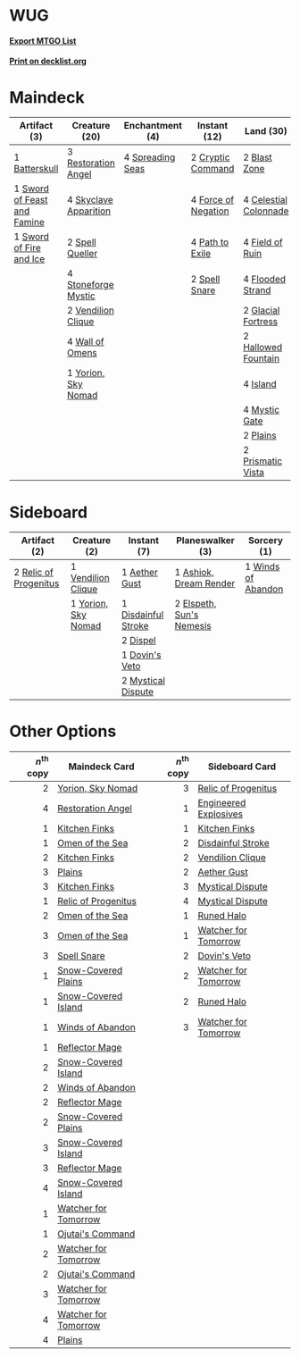 # WUG

#### [Export MTGO List](../collection/WUG/WUG.txt)
#### [Print on decklist.org](http://decklist.org/?deckmain=1%09Batterskull%0A2%09Blast%20Zone%0A4%09Celestial%20Colonnade%0A2%09Cryptic%20Command%0A4%09Field%20of%20Ruin%0A4%09Flooded%20Strand%0A4%09Force%20of%20Negation%0A2%09Glacial%20Fortress%0A2%09Hallowed%20Fountain%0A3%09Hengegate%20Pathway%0A4%09Island%0A4%09Mystic%20Gate%0A4%09Path%20to%20Exile%0A2%09Plains%0A2%09Prismatic%20Vista%0A3%09Restoration%20Angel%0A4%09Skyclave%20Apparition%0A2%09Spell%20Queller%0A2%09Spell%20Snare%0A4%09Spreading%20Seas%0A4%09Stoneforge%20Mystic%0A4%09Supreme%20Verdict%0A1%09Sword%20of%20Feast%20and%20Famine%0A1%09Sword%20of%20Fire%20and%20Ice%0A4%09Teferi,%20Time%20Raveler%0A2%09Vendilion%20Clique%0A4%09Wall%20of%20Omens%0A1%09Yorion,%20Sky%20Nomad&deckside=1%09Aether%20Gust%0A1%09Ashiok,%20Dream%20Render%0A1%09Disdainful%20Stroke%0A2%09Dispel%0A1%09Dovin's%20Veto%0A2%09Elspeth,%20Sun's%20Nemesis%0A2%09Mystical%20Dispute%0A2%09Relic%20of%20Progenitus%0A1%09Vendilion%20Clique%0A1%09Winds%20of%20Abandon%0A1%09Yorion,%20Sky%20Nomad)
# Maindeck

|                                             Artifact (3)                                             |                                         Creature (20)                                          |                                      Enchantment (4)                                      |                                         Instant (12)                                         |                                           Land (30)                                            |                                        Planeswalker (4)                                         |                                        Sorcery (4)                                         |    Unknown (3)    |
|------------------------------------------------------------------------------------------------------|------------------------------------------------------------------------------------------------|-------------------------------------------------------------------------------------------|----------------------------------------------------------------------------------------------|------------------------------------------------------------------------------------------------|-------------------------------------------------------------------------------------------------|--------------------------------------------------------------------------------------------|-------------------|
|1 [Batterskull](http://gatherer.wizards.com/Pages/Card/Details.aspx?multiverseid=233055)              |3 [Restoration Angel](http://gatherer.wizards.com/Pages/Card/Details.aspx?multiverseid=240096)  |4 [Spreading Seas](http://gatherer.wizards.com/Pages/Card/Details.aspx?multiverseid=190405)|2 [Cryptic Command](http://gatherer.wizards.com/Pages/Card/Details.aspx?multiverseid=438614)  |2 [Blast Zone](http://gatherer.wizards.com/Pages/Card/Details.aspx?multiverseid=461171)         |4 [Teferi, Time Raveler](http://gatherer.wizards.com/Pages/Card/Details.aspx?multiverseid=461148)|4 [Supreme Verdict](http://gatherer.wizards.com/Pages/Card/Details.aspx?multiverseid=438776)|3 Hengegate Pathway|
|1 [Sword of Feast and Famine](http://gatherer.wizards.com/Pages/Card/Details.aspx?multiverseid=214070)|4 [Skyclave Apparition](http://gatherer.wizards.com/Pages/Card/Details.aspx?multiverseid=495603)|                                                                                           |4 [Force of Negation](http://gatherer.wizards.com/Pages/Card/Details.aspx?multiverseid=464001)|4 [Celestial Colonnade](http://gatherer.wizards.com/Pages/Card/Details.aspx?multiverseid=457137)|                                                                                                 |                                                                                            |                   |
|1 [Sword of Fire and Ice](http://gatherer.wizards.com/Pages/Card/Details.aspx?multiverseid=46429)     |2 [Spell Queller](http://gatherer.wizards.com/Pages/Card/Details.aspx?multiverseid=414494)      |                                                                                           |4 [Path to Exile](http://gatherer.wizards.com/Pages/Card/Details.aspx?multiverseid=220511)    |4 [Field of Ruin](http://gatherer.wizards.com/Pages/Card/Details.aspx?multiverseid=435415)      |                                                                                                 |                                                                                            |                   |
|                                                                                                      |4 [Stoneforge Mystic](http://gatherer.wizards.com/Pages/Card/Details.aspx?multiverseid=198383)  |                                                                                           |2 [Spell Snare](http://gatherer.wizards.com/Pages/Card/Details.aspx?multiverseid=446100)      |4 [Flooded Strand](http://gatherer.wizards.com/Pages/Card/Details.aspx?multiverseid=405098)     |                                                                                                 |                                                                                            |                   |
|                                                                                                      |2 [Vendilion Clique](http://gatherer.wizards.com/Pages/Card/Details.aspx?multiverseid=442065)   |                                                                                           |                                                                                              |2 [Glacial Fortress](http://gatherer.wizards.com/Pages/Card/Details.aspx?multiverseid=190562)   |                                                                                                 |                                                                                            |                   |
|                                                                                                      |4 [Wall of Omens](http://gatherer.wizards.com/Pages/Card/Details.aspx?multiverseid=247400)      |                                                                                           |                                                                                              |2 [Hallowed Fountain](http://gatherer.wizards.com/Pages/Card/Details.aspx?multiverseid=97071)   |                                                                                                 |                                                                                            |                   |
|                                                                                                      |1 [Yorion, Sky Nomad](http://gatherer.wizards.com/Pages/Card/Details.aspx?multiverseid=479752)  |                                                                                           |                                                                                              |4 [Island](http://gatherer.wizards.com/Pages/Card/Details.aspx?multiverseid=439857)             |                                                                                                 |                                                                                            |                   |
|                                                                                                      |                                                                                                |                                                                                           |                                                                                              |4 [Mystic Gate](http://gatherer.wizards.com/Pages/Card/Details.aspx?multiverseid=409557)        |                                                                                                 |                                                                                            |                   |
|                                                                                                      |                                                                                                |                                                                                           |                                                                                              |2 [Plains](http://gatherer.wizards.com/Pages/Card/Details.aspx?multiverseid=439856)             |                                                                                                 |                                                                                            |                   |
|                                                                                                      |                                                                                                |                                                                                           |                                                                                              |2 [Prismatic Vista](http://gatherer.wizards.com/Pages/Card/Details.aspx?multiverseid=464193)    |                                                                                                 |                                                                                            |                   |


# Sideboard

|                                          Artifact (2)                                          |                                         Creature (2)                                         |                                         Instant (7)                                          |                                         Planeswalker (3)                                          |                                         Sorcery (1)                                         |
|------------------------------------------------------------------------------------------------|----------------------------------------------------------------------------------------------|----------------------------------------------------------------------------------------------|---------------------------------------------------------------------------------------------------|---------------------------------------------------------------------------------------------|
|2 [Relic of Progenitus](http://gatherer.wizards.com/Pages/Card/Details.aspx?multiverseid=174824)|1 [Vendilion Clique](http://gatherer.wizards.com/Pages/Card/Details.aspx?multiverseid=442065) |1 [Aether Gust](http://gatherer.wizards.com/Pages/Card/Details.aspx?multiverseid=466796)      |1 [Ashiok, Dream Render](http://gatherer.wizards.com/Pages/Card/Details.aspx?multiverseid=461155)  |1 [Winds of Abandon](http://gatherer.wizards.com/Pages/Card/Details.aspx?multiverseid=463986)|
|                                                                                                |1 [Yorion, Sky Nomad](http://gatherer.wizards.com/Pages/Card/Details.aspx?multiverseid=479752)|1 [Disdainful Stroke](http://gatherer.wizards.com/Pages/Card/Details.aspx?multiverseid=420705)|2 [Elspeth, Sun's Nemesis](http://gatherer.wizards.com/Pages/Card/Details.aspx?multiverseid=476265)|                                                                                             |
|                                                                                                |                                                                                              |2 [Dispel](http://gatherer.wizards.com/Pages/Card/Details.aspx?multiverseid=401858)           |                                                                                                   |                                                                                             |
|                                                                                                |                                                                                              |1 [Dovin's Veto](http://gatherer.wizards.com/Pages/Card/Details.aspx?multiverseid=461120)     |                                                                                                   |                                                                                             |
|                                                                                                |                                                                                              |2 [Mystical Dispute](http://gatherer.wizards.com/Pages/Card/Details.aspx?multiverseid=473020) |                                                                                                   |                                                                                             |


# Other Options

|*n*<sup>th</sup> copy|                                         Maindeck Card                                         |*n*<sup>th</sup> copy|                                        Sideboard Card                                         |
|--------------------:|-----------------------------------------------------------------------------------------------|--------------------:|-----------------------------------------------------------------------------------------------|
|                    2|[Yorion, Sky Nomad](http://gatherer.wizards.com/Pages/Card/Details.aspx?multiverseid=479752)   |                    3|[Relic of Progenitus](http://gatherer.wizards.com/Pages/Card/Details.aspx?multiverseid=174824) |
|                    4|[Restoration Angel](http://gatherer.wizards.com/Pages/Card/Details.aspx?multiverseid=240096)   |                    1|[Engineered Explosives](http://gatherer.wizards.com/Pages/Card/Details.aspx?multiverseid=50139)|
|                    1|[Kitchen Finks](http://gatherer.wizards.com/Pages/Card/Details.aspx?multiverseid=370458)       |                    1|[Kitchen Finks](http://gatherer.wizards.com/Pages/Card/Details.aspx?multiverseid=370458)       |
|                    1|[Omen of the Sea](http://gatherer.wizards.com/Pages/Card/Details.aspx?multiverseid=476309)     |                    2|[Disdainful Stroke](http://gatherer.wizards.com/Pages/Card/Details.aspx?multiverseid=420705)   |
|                    2|[Kitchen Finks](http://gatherer.wizards.com/Pages/Card/Details.aspx?multiverseid=370458)       |                    2|[Vendilion Clique](http://gatherer.wizards.com/Pages/Card/Details.aspx?multiverseid=442065)    |
|                    3|[Plains](http://gatherer.wizards.com/Pages/Card/Details.aspx?multiverseid=439856)              |                    2|[Aether Gust](http://gatherer.wizards.com/Pages/Card/Details.aspx?multiverseid=466796)         |
|                    3|[Kitchen Finks](http://gatherer.wizards.com/Pages/Card/Details.aspx?multiverseid=370458)       |                    3|[Mystical Dispute](http://gatherer.wizards.com/Pages/Card/Details.aspx?multiverseid=473020)    |
|                    1|[Relic of Progenitus](http://gatherer.wizards.com/Pages/Card/Details.aspx?multiverseid=174824) |                    4|[Mystical Dispute](http://gatherer.wizards.com/Pages/Card/Details.aspx?multiverseid=473020)    |
|                    2|[Omen of the Sea](http://gatherer.wizards.com/Pages/Card/Details.aspx?multiverseid=476309)     |                    1|[Runed Halo](http://gatherer.wizards.com/Pages/Card/Details.aspx?multiverseid=154005)          |
|                    3|[Omen of the Sea](http://gatherer.wizards.com/Pages/Card/Details.aspx?multiverseid=476309)     |                    1|[Watcher for Tomorrow](http://gatherer.wizards.com/Pages/Card/Details.aspx?multiverseid=464025)|
|                    3|[Spell Snare](http://gatherer.wizards.com/Pages/Card/Details.aspx?multiverseid=446100)         |                    2|[Dovin's Veto](http://gatherer.wizards.com/Pages/Card/Details.aspx?multiverseid=461120)        |
|                    1|[Snow-Covered Plains](http://gatherer.wizards.com/Pages/Card/Details.aspx?multiverseid=121267) |                    2|[Watcher for Tomorrow](http://gatherer.wizards.com/Pages/Card/Details.aspx?multiverseid=464025)|
|                    1|[Snow-Covered Island](http://gatherer.wizards.com/Pages/Card/Details.aspx?multiverseid=121130) |                    2|[Runed Halo](http://gatherer.wizards.com/Pages/Card/Details.aspx?multiverseid=154005)          |
|                    1|[Winds of Abandon](http://gatherer.wizards.com/Pages/Card/Details.aspx?multiverseid=463986)    |                    3|[Watcher for Tomorrow](http://gatherer.wizards.com/Pages/Card/Details.aspx?multiverseid=464025)|
|                    1|[Reflector Mage](http://gatherer.wizards.com/Pages/Card/Details.aspx?multiverseid=407667)      |                     |                                                                                               |
|                    2|[Snow-Covered Island](http://gatherer.wizards.com/Pages/Card/Details.aspx?multiverseid=121130) |                     |                                                                                               |
|                    2|[Winds of Abandon](http://gatherer.wizards.com/Pages/Card/Details.aspx?multiverseid=463986)    |                     |                                                                                               |
|                    2|[Reflector Mage](http://gatherer.wizards.com/Pages/Card/Details.aspx?multiverseid=407667)      |                     |                                                                                               |
|                    2|[Snow-Covered Plains](http://gatherer.wizards.com/Pages/Card/Details.aspx?multiverseid=121267) |                     |                                                                                               |
|                    3|[Snow-Covered Island](http://gatherer.wizards.com/Pages/Card/Details.aspx?multiverseid=121130) |                     |                                                                                               |
|                    3|[Reflector Mage](http://gatherer.wizards.com/Pages/Card/Details.aspx?multiverseid=407667)      |                     |                                                                                               |
|                    4|[Snow-Covered Island](http://gatherer.wizards.com/Pages/Card/Details.aspx?multiverseid=121130) |                     |                                                                                               |
|                    1|[Watcher for Tomorrow](http://gatherer.wizards.com/Pages/Card/Details.aspx?multiverseid=464025)|                     |                                                                                               |
|                    1|[Ojutai's Command](http://gatherer.wizards.com/Pages/Card/Details.aspx?multiverseid=394642)    |                     |                                                                                               |
|                    2|[Watcher for Tomorrow](http://gatherer.wizards.com/Pages/Card/Details.aspx?multiverseid=464025)|                     |                                                                                               |
|                    2|[Ojutai's Command](http://gatherer.wizards.com/Pages/Card/Details.aspx?multiverseid=394642)    |                     |                                                                                               |
|                    3|[Watcher for Tomorrow](http://gatherer.wizards.com/Pages/Card/Details.aspx?multiverseid=464025)|                     |                                                                                               |
|                    4|[Watcher for Tomorrow](http://gatherer.wizards.com/Pages/Card/Details.aspx?multiverseid=464025)|                     |                                                                                               |
|                    4|[Plains](http://gatherer.wizards.com/Pages/Card/Details.aspx?multiverseid=439856)              |                     |                                                                                               |


